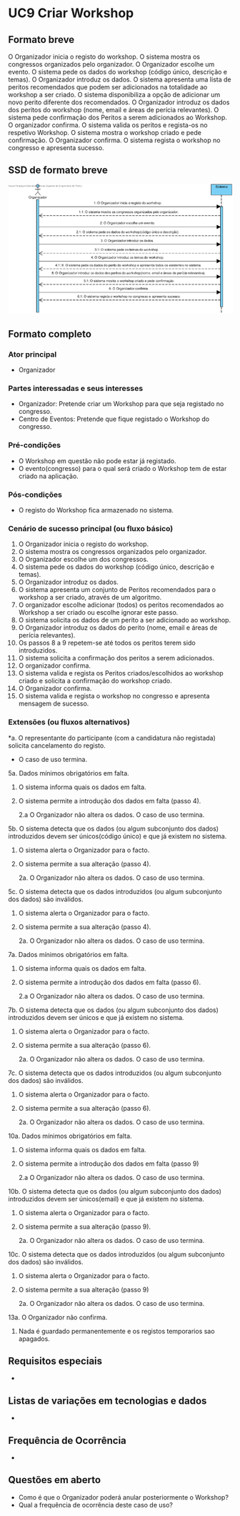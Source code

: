 # UC9 Criar Workshop
## Formato breve
O Organizador inicia o registo do workshop.
O sistema mostra os congressos organizados pelo organizador.
O Organizador escolhe um evento.
O sistema pede os dados do workshop (código único, descrição e temas).
O Organizador introduz os dados.
O sistema apresenta uma lista de peritos recomendados que podem ser adicionados na totalidade ao workshop a ser criado.
O sistema disponibiliza a opção de adicionar um novo perito diferente dos recomendados.
O Organizador introduz os dados dos peritos do workshop (nome, email e áreas de perícia relevantes).
O sistema pede confirmação dos Peritos a serem adicionados ao Workshop.
O organizador confirma.
O sistema valida os peritos e regista-os no respetivo Workshop.
O sistema mostra o workshop criado e pede confirmação.
O Organizador confirma.
O sistema regista o workshop no congresso e apresenta sucesso.

## SSD de formato breve
![SSD_UC9.png](../../Imagens/SSD_UC9.png)

## Formato completo

### Ator principal
* Organizador

### Partes interessadas e seus interesses
+ Organizador: Pretende criar um Workshop para que seja registado no congresso.
+ Centro de Eventos: Pretende que fique registado o Workshop do congresso.

### Pré-condições
+ O Workshop em questão não pode estar já registado.
+ O evento(congresso) para o qual será criado o Workshop tem de estar criado na aplicação.


### Pós-condições
* O registo do Workshop fica armazenado no sistema.

### Cenário de sucesso principal (ou fluxo básico)
1. O Organizador inicia o registo do workshop.
2. O sistema mostra os congressos organizados pelo organizador.
3. O Organizador escolhe um dos congressos.
4. O sistema pede os dados do workshop (código único, descrição e temas).
5. O Organizador introduz os dados.
6. O sistema apresenta um conjunto de Peritos recomendados para o workshop a ser criado, através de um algoritmo.
7. O organizador escolhe adicionar (todos) os peritos recomendados ao Workshop a ser criado ou escolhe ignorar este passo.
8. O sistema solicita os dados de um perito a ser adicionado ao workshop.
9. O Organizador introduz os dados do perito (nome, email e áreas de perícia relevantes).
10. Os passos 8 a 9 repetem-se até todos os peritos terem sido introduzidos.
11. O sistema solicita a confirmação dos peritos a serem adicionados.
12. O organizador confirma.
13. O sistema valida e regista os Peritos criados/escolhidos ao workshop criado e solicita a confirmação do workshop criado.
14. O Organizador confirma.
15. O sistema valida e regista o workshop no congresso e apresenta mensagem de sucesso.

### Extensões (ou fluxos alternativos)
\*a. O representante do participante (com a candidatura não registada) solicita cancelamento do registo.

+ O caso de uso termina.


5a. Dados mínimos obrigatórios em falta.

1. O sistema informa quais os dados em falta.
2. O sistema permite a introdução dos dados em falta (passo 4).

    2.a O Organizador não altera os dados. O caso de uso termina.


5b. O sistema detecta que os dados (ou algum subconjunto dos dados) introduzidos devem ser únicos(código único) e que já existem no sistema.

1. O sistema alerta o Organizador para o facto.
2. O sistema permite a sua alteração (passo 4).

    2a. O Organizador não altera os dados. O caso de uso termina.

5c. O sistema detecta que os dados introduzidos (ou algum subconjunto dos dados) são inválidos.

1. O sistema alerta o Organizador para o facto.
2. O sistema permite a sua alteração (passo 4).

    2a. O Organizador não altera os dados. O caso de uso termina.

7a. Dados mínimos obrigatórios em falta.

1. O sistema informa quais os dados em falta.
2. O sistema permite a introdução dos dados em falta (passo 6).

    2.a O Organizador não altera os dados. O caso de uso termina.

7b. O sistema detecta que os dados (ou algum subconjunto dos dados) introduzidos devem ser únicos e que já existem no sistema.

1. O sistema alerta o Organizador para o facto.
2. O sistema permite a sua alteração (passo 6).

    2a. O Organizador não altera os dados. O caso de uso termina.

7c. O sistema detecta que os dados introduzidos (ou algum subconjunto dos dados) são inválidos.

1. O sistema alerta o Organizador para o facto.
2. O sistema permite a sua alteração (passo 6).

    2a. O Organizador não altera os dados. O caso de uso termina.    

10a. Dados mínimos obrigatórios em falta.

1. O sistema informa quais os dados em falta.
2. O sistema permite a introdução dos dados em falta (passo 9)

    2.a O Organizador não altera os dados. O caso de uso termina.

10b. O sistema detecta que os dados (ou algum subconjunto dos dados) introduzidos devem ser únicos(email) e que já existem no sistema.

1. O sistema alerta o Organizador para o facto.
2. O sistema permite a sua alteração (passo 9).

    2a. O Organizador não altera os dados. O caso de uso termina.

10c. O sistema detecta que os dados introduzidos (ou algum subconjunto dos dados) são inválidos.

1. O sistema alerta o Organizador para o facto.
2. O sistema permite a sua alteração (passo 9)

    2a. O Organizador não altera os dados. O caso de uso termina.  

13a. O Organizador não confirma.
1. Nada é guardado permanentemente e os registos temporarios sao apagados.

## Requisitos especiais
*

## Listas de variações em tecnologias e dados
*

## Frequência de Ocorrência
*

## Questões em aberto
+ Como é que o Organizador poderá anular posteriormente o Workshop?
+ Qual a frequência de ocorrência deste caso de uso?
